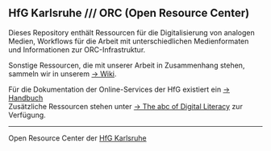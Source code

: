 ## HfG Karlsruhe /// ORC (Open Resource Center)

Dieses Repository enthält Ressourcen für die Digitalisierung von analogen Medien, Workflows für die Arbeit mit unterschiedlichen Medienformaten und Informationen zur ORC-Infrastruktur. 

Sonstige Ressourcen, die mit unserer Arbeit in Zusammenhang stehen, sammeln wir in unserem [&rarr; Wiki](https://github.com/orc-hfg/ressources/wiki).

Für die Dokumentation der Online-Services der HfG existiert ein [&rarr; Handbuch](https://handbuch.hfg-karlsruhe.de)  
Zusätzliche Ressourcen stehen unter [&rarr; The abc of Digital Literacy](https://victor-fancelli-capdevila.github.io/abc_dl/docs/) zur Verfügung.

---
Open Resource Center der [HfG Karlsruhe](https://www.hfg-karlsruhe.de/)
